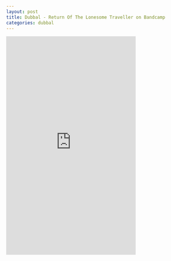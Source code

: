 ```yaml
---
layout: post
title: Dubbal - Return Of The Lonesome Traveller on Bandcamp
categories: dubbal
---
```

<div class="bandcamp-container">
  <iframe style="border: 0; width: 350px; height: 588px;" src="https://bandcamp.com/EmbeddedPlayer/album=866792602/size=large/bgcol=333333/linkcol=4ec5ec/transparent=true/" seamless><a href="https://kevellis.bandcamp.com/album/the-return-of-the-lonesome-traveller">The Return Of The Lonesome Traveller by Dubbal</a></iframe>
</div>

